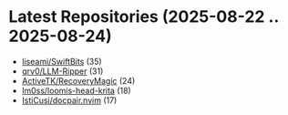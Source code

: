 # Latest Repositories (2025-08-22 .. 2025-08-24)

- [liseami/SwiftBits](https://github.com/liseami/SwiftBits) (35)
- [qrv0/LLM-Ripper](https://github.com/qrv0/LLM-Ripper) (31)
- [ActiveTK/RecoveryMagic](https://github.com/ActiveTK/RecoveryMagic) (24)
- [lm0ss/loomis-head-krita](https://github.com/lm0ss/loomis-head-krita) (18)
- [IstiCusi/docpair.nvim](https://github.com/IstiCusi/docpair.nvim) (17)
